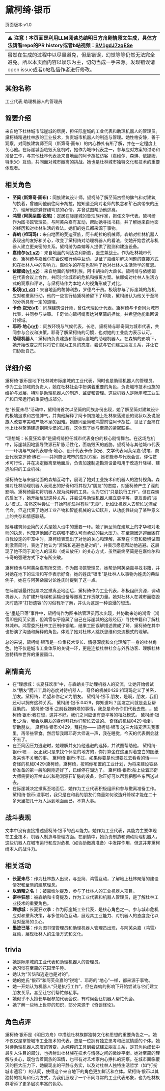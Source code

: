 # 黛柯绮·银币
页面版本:v1.0
 

| :warning: 注意！本页面是利用LLM阅读总结明日方舟剧情原文生成，具体方法请看repo的PR history或者b站视频：[BV1gdJ7zqESe](https://www.bilibili.com/video/BV1gdJ7zqESe/)         |
|:----------------------------|
| 虽然在生成的过程中以尽量避免，但是错误，幻觉等等仍然无法完全避免。所以本页面内容以娱乐为主，切勿当成一手来源。发现错误请open issue或者b站私信作者进行修改。|



## 其他名称
工业代表;助理机器人的管理员
## 简要介绍
来自地下杜林城市际崖城的居民，担任际崖城的工业代表和助理机器人的管理员。黛柯绮精通杜林族的工业技术，负责城市机器人的制造与管理。她性格安静，善于观察，对同族建筑师至简（斯第奇·画布）的内心挣扎有所了解，并在一定程度上关心他。在际崖城面临毁灭危机时，她作为城市代表之一，参与应对方案的讨论和准备工作，与其他杜林代表及来自地面的阿卡胡拉访客（嘉维尔、森蚺、依娜姆、特米米）互动，共同面对城市撤离的挑战。她也是杜林城市独特文化和技术的重要体现者。
## 相关角色
-   **至简 (斯第奇·画布)**：同族建筑设计师。黛柯绮了解至简古怪的脾气和对建筑的执着，曾随同他前往阿卡胡拉。她知道至简对老师的执念和矿石病带来的压力，理解他逃避修缮穹顶的心情，并曾试图帮助他逃离。
-   **鸿雪 (阿芙朵嘉·锐笔)**：定居在际崖城的鲁珀族作家，担任文学代表。黛柯绮作为图书馆管理员，与阿芙朵嘉有互动，帮助她寻找书籍，并了解她来自地面的经历和对杜林生活的看法。她们的姓氏都来源于事物。
-   **森蚺 (祖玛玛)**：来自地面的斐迪亚族，阿卡胡拉的机械师。森蚺对杜林机器人表现出的友好和关心，改变了黛柯绮对助理机器人的看法，使她开始尝试与机器人建立更亲密的关系。黛柯绮为森蚺等人提供了勘测和建造设备。
-   **嘉维尔([v1](char_187_ccheal.md),[v2](../char_v3/char_187_ccheal.md))**：来自地面的阿达克利斯族，医生兼战士。作为杜林城市代表，黛柯绮与嘉维尔在会议和行动中互动，见证了嘉维尔解决问题的直接方式和在杜林人中的影响力。嘉维尔的存在也影响了她对杜林人生活哲学的反思。
-   **依娜姆([v1](extended_char_yi_na_mu.md),[v2](../char_v3/extended_char_yi_na_mu.md))**：来自地面的黎博利族，阿卡胡拉的大酋长。黛柯绮与依娜姆在代表会议上合作，共同讨论城市的危机和撤离方案。依娜姆对杜林人生活方式的观察和评论，与黛柯绮作为本地人的视角形成了对比。
-   **极境([v1](char_401_elysm.md),[v2](../char_v3/char_401_elysm.md))**：来自地面的黎博利族，罗德岛干员。极境参与了际崖城的危机应对和撤离行动，他的一些言行给黛柯绮留下了印象，黛柯绮认为他关于至简的分析具有一定的道理。
-   **卡奇·叙光([v1](extended_char_036fb9.md))**：同族建筑设计师，曾任代理设计代表。黛柯绮与卡奇同为城市代表，共同参与决策。卡奇曾向黛柯绮表达对至简的担忧，并希望他能重回设计领域。
-   **耶奇·地心([v1](extended_char_a460c5.md))**：同族环境与气候代表，长老。黛柯绮与耶奇同为城市代表，共同参与会议和决策。耶奇了解黛柯绮的习惯，也对她的工业能力表示认可。
-   **助理机器人**：黛柯绮负责建造和管理际崖城的助理机器人。在森蚺的影响下，她开始改变之前只将它们视为工具的态度，尝试与它们建立朋友关系，并让它们协助自己。
## 详细介绍
黛柯绮·银币是地下杜林城市际崖城的工业代表，同时也是助理机器人的管理员。作为工业领域的负责人，她在杜林社会中扮演着重要的角色，负责城市技术设施的维护与发展，特别是助理机器人的制造、监督和管理。这些机器人是际崖城工业生产和日常运行的重要组成部分。

在“长夏未尽”活动中，黛柯绮首次以至简的同族身份出现，她了解至简对建筑设计的极端追求和古怪脾气，并向他解释了阿卡胡拉地上杜林聚落建设的现状以及说服族人改变审美和产能不足的困难。她随同至简和鸿雪前往阿卡胡拉，见证了至简在地上杜林聚落建造钢架沙堡的过程，这体现了她与至简的紧密联系。

“理想城：长夏狂欢季”是黛柯绮担任城市代表身份的核心剧情舞台。在这场危机中，际崖城因地震导致源石矿脉活性化，面临毁灭的威胁。黛柯绮与其他城市代表——环境与气候代表耶奇·地心、设计代表卡奇·叙光、文学代表阿芙朵嘉·锐笔、商业代表克罗绮·砖石——共同商议城市的应对方案。她积极参与代表会议，评估技术可行性，并在决定撤离至地面后，负责加速制造勘测设备和用于改造升降梯、建造船只的工业机械。

黛柯绮在与来自地面的森蚺互动中，展现了她对工业技术和机器人的独特视角。森蚺对杜林助理机器人表现出的好奇和将其视为“朋友”的态度，对黛柯绮产生了深刻影响。黛柯绮最初将机器人视为纯粹的工具，认为它们“只是执行工作”，但在森蚺的启发下，她开始反思这种关系，并尝试与助理机器人建立更平等、更友善的“朋友”模式。虽然这种尝试一开始可能显得有些“无良”，比如让机器人去帮忙送酒或代会，但这代表了她对工业产物和智能机械的认知跃升，从功能性转向了某种意义上的共存和情感联结。

她与建筑师至简的关系是她人设中的重要一环。她了解至简在建筑上的才华和对老师的执念，也知道他因矿石病和不被认可而承受的巨大压力。在至简因逃避而困在自我设定的牢笼中时，黛柯绮表现出了对他的关心和理解，甚至在卡奇和极境试图刺激至简时，表达了她认为“苦恼和逃避也是对的”，并表示愿意帮助他逃避。这展现了她不同于其他人的温和（或曰放任）的关心方式，虽然最终至简是在嘉维尔和卡奇的强硬方式下才有所突破。

黛柯绮也与阿芙朵嘉有所交流，作为图书馆管理员，她帮助阿芙朵嘉寻找书籍，并对她在地下的生活和写作表示好奇。她的姓氏“银币”是杜林人以事物为姓氏的典型例子，她在与阿芙朵嘉讨论姓氏时提到了这一点。

在际崖城最终投票决定撤离至地面后，黛柯绮作为工业代表，积极组织资源，调动机器人，为扩建升降梯和运输设备等撤离工作贡献力量。她对杜林人在城市面临毁灭时选择“打扮遗容”的习俗有所了解，并认为这是一种浪漫的想法。

在“墨迹已落”事件中，黛柯绮作为图书馆管理员再次出现，并协助来访的鸿雪（鸿雪即是阿芙朵嘉，但鸿雪似乎隐藏了自己在际崖城的这段经历）寻找书籍和了解杜林城市。鸿雪委托杜林工匠制作钢笔，结果工匠误解描述做成了弩，黛柯绮在其中也扮演了沟通和解释的角色，体现了她对杜林人跳跃思维和交流模式的理解。

总的来说，黛柯绮·银币是一位集技术专长、情感深度和文化理解于一身的杜林角色。她不仅是城市工业体系的关键一环，更是连接杜林社会与外界访客、理解杜林独特精神世界的重要窗口。
## 剧情高光
- 在“理想城：长夏狂欢季”中，与森蚺关于助理机器人的交流，让她开始尝试以“朋友”而非工具的态度对待机器人。
    奇怪的机械0429:祖玛玛定义了关系，朋友。黛柯绮，希望和你定义为朋友。
    黛柯绮·银币:朋友，是啊，朋友，我们还可以拥有这种关系。
    黛柯绮·银币:0429，你知道吗？朋友之间就是会互帮互助的。
    黛柯绮·银币:之前我嫌麻烦的事情，我总是命令你们代我去做......
    黛柯绮·银币:我在想，这并不好。我们之间应该有更平等的相处模式。
    黛柯绮·银币:之后，我会以朋友的身份拜托你们帮忙去做的。
    奇怪的机械0429:收到，帮助朋友。
    黛柯绮·银币:0429，拜托你——
    黛柯绮·银币:送三大箱麦酒去我家里，再带些零食。然后帮我跟耶奇大师说一声，我在睡觉，今天的代表例会就不去了。
- 在至简因压力逃避时，她理解并支持他逃避的选择，并试图帮助他。
    黛柯绮·银币:嗯......反正我只是来找个休息的地方的，你打算坐在这里对着空白的图纸发呆也不关我的事。
    黛柯绮·银币:不过，如果你要是也想要过去看看的话——
    奇怪的机械0429:黛柯绮，黛柯绮，按照你布置的工业计划，为将来建设铁路桥准备的第一艘船刚刚造好了，已经停在湖边了。
    黛柯绮·银币:船上放着耶奇大师需要的开凿山岩和勘测源石矿脉的设备，你正好可以帮我把那些东西送过去。
- 在际崖城决定撤离至地面后，她作为工业代表积极组织和参与撤离准备工作。
    黛柯绮·银币:没事啦，我只是在和我的朋友们商量如何改造升降梯才能在二十多天里把几十万人运到地面而已，不算大事。
## 战斗表现
文本中没有直接描述黛柯绮·银币的战斗能力。她作为工业代表，其能力主要体现在工业技术、机器人制造与管理方面。在剧情中，她负责制造和调动助理机器人，这些机器人在城市运行和应对危机（如协助撤离准备）中发挥作用，但这并非黛柯绮本人的战斗力。
## 相关活动
-   **长夏未尽**：作为杜林族人出现，与至简、鸿雪互动，了解地上杜林聚落的建设情况和至简的建筑理念。
-   **以酒精之名！**：被嘉维尔提及，参与了杜林人的工业机器人项目。
-   **密林狂想**：被森蚺和卡奇提及，作为工业代表和机器人管理员，是了解杜林工业技术的重要角色。
-   **理想城**：长夏狂欢季：作为际崖城工业代表，是核心角色之一。参与城市危机应对和撤离决策，与多位角色互动，展现其工业能力、对机器人的态度变化以及对至简的关心。
-   **墨迹已落**：作为图书馆管理员和助理机器人管理员出现，与阿芙朵嘉（鸿雪）互动，展现杜林人的生活方式和文化。
## trivia
- 她是际崖城的工业代表和助理机器人的管理员。
- 她习惯在至简的花园里午睡。
- 她认为“苦恼和逃避也是对的”。
- 她的姓氏“银币”和阿芙朵嘉的“锐笔”、耶奇的“地心”一样，都来源于事物。
- 她一开始认为机器人“只是执行工作”，但在森蚺的影响下开始尝试与它们建立朋友关系，甚至让它们帮忙做私事。
- 她似乎不太擅长早起参加代表会议，有时候会让机器人帮忙代会。
- 她了解一些地上世界的知识，部分来源于《奇谈怪论》。
## 角色点评
黛柯绮·银币是《明日方舟》中描绘杜林族群独特文化和思想的重要角色之一。她不仅仅是掌管城市工业技术的代表，更是一位拥有独立思考和细腻情感的个体。她对待助理机器人态度的转变，从纯粹的工具到尝试建立朋友关系，是其角色成长中最引人注目的部分，也折射出杜林族在技术与情感之间的微妙平衡。她对至简的理解与关心，既包含着同族的温情，也带有对艺术家内心挣扎的洞察。在城市面临覆灭的巨大压力下，她展现出的平静与务实，以及对杜林人独特生活哲学（如“打扮城市遗容”）的认同，使得这个来自地下的角色更加鲜活和立体。黛柯绮·银币以其独特的视角和行为方式，为我们展现了一个不同寻常的工业代表形象，也为杜林族群增添了更多层次丰富的色彩。